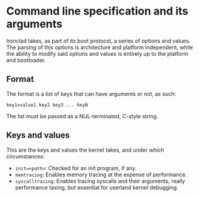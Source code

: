 # Command line specification and its arguments

Ironclad takes, as part of its boot protocol, a series of options and values.
The parsing of this options is architecture and platform independent, while the
ability to modify said options and values is entirely up to the platform and
bootloader.

## Format

The format is a list of keys that can have arguments or not, as such:

```
key1=value1 key2 key3 ... keyN
```

The list must be passed as a NUL-terminated, C-style string.

## Keys and values

This are the keys and values the kernel takes, and under which circumstances:

- `init=<path>`: Checked for an init program, if any.
- `memtracing`:  Enables memory tracing at the expense of performance.
- `syscalltracing`: Enables tracing syscalls and their arguments, really
performance taxing, but essential for userland kernel debugging.
